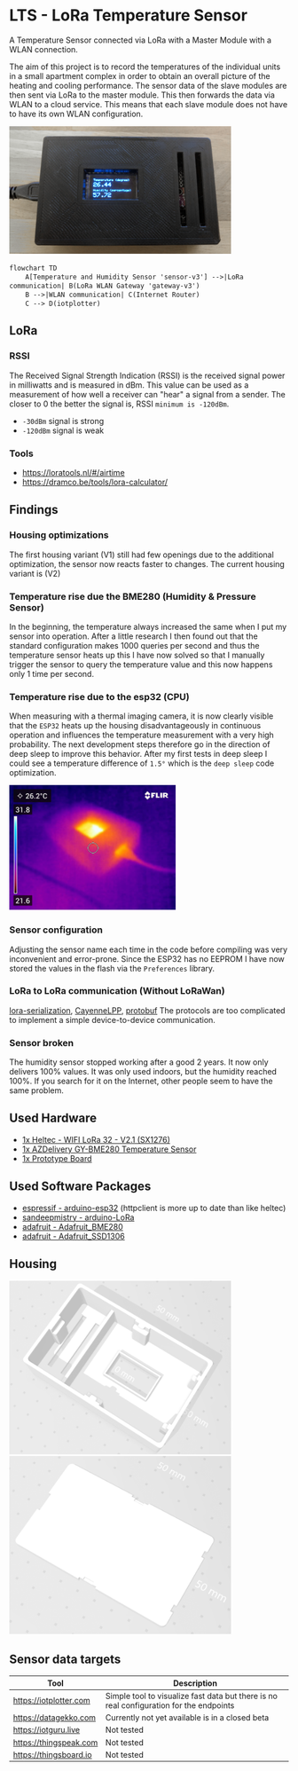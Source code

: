 # LTS - LoRa Temperature Sensor
A Temperature Sensor connected via LoRa with a Master Module with a WLAN connection.

The aim of this project is to record the temperatures of the individual units in a small apartment complex in order to obtain an overall picture of the heating and cooling performance. The sensor data of the slave modules are then sent via LoRa to the master module. This then forwards the data via WLAN to a cloud service. This means that each slave module does not have to have its own WLAN configuration.

<img src="doc/housing-printed.png" title="Housing printed" width="400">

```mermaid
flowchart TD
    A[Temperature and Humidity Sensor 'sensor-v3'] -->|LoRa communication| B(LoRa WLAN Gateway 'gateway-v3')
    B -->|WLAN communication| C(Internet Router)
    C --> D(iotplotter)
```

## LoRa

### RSSI
The Received Signal Strength Indication (RSSI) is the received signal power in milliwatts and is measured in dBm.
This value can be used as a measurement of how well a receiver can "hear" a signal from a sender.
The closer to 0 the better the signal is, RSSI `minimum is -120dBm`.

- `-30dBm` signal is strong
- `-120dBm` signal is weak

### Tools

- https://loratools.nl/#/airtime
- https://dramco.be/tools/lora-calculator/

## Findings

### Housing optimizations

The first housing variant (V1) still had few openings due to the additional optimization, the sensor now reacts faster to changes. The current housing variant is (V2)

### Temperature rise due the BME280 (Humidity & Pressure Sensor)

In the beginning, the temperature always increased the same when I put my sensor into operation. After a little research I then found out that the standard configuration makes 1000 queries per second and thus the temperature sensor heats up this I have now solved so that I manually trigger the sensor to query the temperature value and this now happens only 1 time per second.

### Temperature rise due to the esp32 (CPU)

When measuring with a thermal imaging camera, it is now clearly visible that the `ESP32` heats up the housing disadvantageously in continuous operation and influences the temperature measurement with a very high probability. The next development steps therefore go in the direction of deep sleep to improve this behavior. After my first tests in deep sleep I could see a temperature difference of `1.5°` which is the `deep sleep` code optimization.

<img src="doc/FLIR0017.jpg" title="thermal camera" width="300">

### Sensor configuration

Adjusting the sensor name each time in the code before compiling was very inconvenient and error-prone. Since the ESP32 has no EEPROM I have now stored the values in the flash via the `Preferences` library.

### LoRa to LoRa communication (Without LoRaWan)

[lora-serialization](https://github.com/thesolarnomad/lora-serialization), [CayenneLPP](https://www.thethingsnetwork.org/docs/devices/arduino/api/cayennelpp/), [protobuf](https://github.com/protocolbuffers/protobuf) The protocols are too complicated to implement a simple device-to-device communication.

### Sensor broken

The humidity sensor stopped working after a good 2 years. It now only delivers 100% values. It was only used indoors, but the humidity reached 100%. If you search for it on the Internet, other people seem to have the same problem.

## Used Hardware

- [1x Heltec - WIFI LoRa 32 - V2.1 (SX1276)](https://amzn.to/3NMaJKi)
- [1x AZDelivery GY-BME280 Temperature Sensor](https://amzn.to/3Aph1wp)
- [1x Prototype Board](https://amzn.to/3OXw8Bc)

## Used Software Packages

- [espressif - arduino-esp32](https://raw.githubusercontent.com/espressif/arduino-esp32/gh-pages/package_esp32_index.json)
  (httpclient is more up to date than like heltec)
- [sandeepmistry - arduino-LoRa](https://github.com/sandeepmistry/arduino-LoRa)
- [adafruit - Adafruit_BME280](https://github.com/adafruit/Adafruit_BME280_Library)
- [adafruit - Adafruit_SSD1306](https://github.com/adafruit/Adafruit_SSD1306)

## Housing

<img src="doc/housing.png" title="Housing" width="400"> <img src="doc/housing-cover.png" title="Housing Cover" width="400">

## Sensor data targets


| Tool | Description |
| --------------------------- | ------------- |
| https://iotplotter.com      | Simple tool to visualize fast data but there is no real configuration for the endpoints |
| https://datagekko.com       | Currently not yet available is in a closed beta |
| https://iotguru.live        | Not tested |
| https://thingspeak.com      | Not tested |
| https://thingsboard.io      | Not tested |

